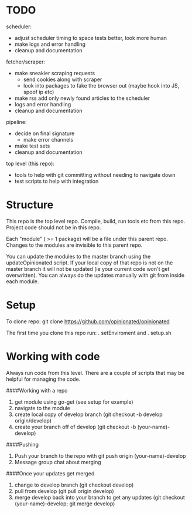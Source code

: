 TODO
=========
scheduler:
* adjust scheduler timing to space tests better, look more human
* make logs and error handling  
* cleanup and documentation

fetcher/scraper:
* make sneakier scraping requests
   * send cookies along with scraper
   * look into packages to fake the browser out (maybe hook into JS, spoof ip etc)
* make rss add only newly found articles to the scheduler
* logs and error handling
* cleanup and documentation

pipeline:
* decide on final signature
   * make error channels
* make test sets
* cleanup and documentation

top level (this repo):
* tools to help with git committing without needing to navigate down
* test scripts to help with integration



Structure 
=========
This repo is the top level repo. Compile, build, run tools etc from this repo. Project code should not be in this repo. 

Each "module" ( >= 1 package) will be a file under this parent repo. Changes to the modules are invisible to this parent repo. 

You can update the modules to the master branch using the updateOpinionated script. If your local copy of that repo is not on the master branch it will not be updated (ie your current code won't get overwritten). You can always do the updates manually with git from inside each module.


Setup
=========

To clone repo: git clone https://github.com/opinionated/opinionated

The first time you clone this repo run: . setEnviroment and . setup.sh

Working with code
=========
Always run code from this level. There are a couple of scripts that may be helpful for managing the code.  

####Working with a repo
1) get module using go-get (see setup for example)  
2) navigate to the module
3) create local copy of develop branch (git checkout -b develop origin/develop)   
4) create your branch off of develop (git checkout -b (your-name)-develop)  

####Pushing

1) Push your branch to the repo with git push origin (your-name)-develop  
2) Message group chat about merging  

####Once your updates get merged

1) change to develop branch (git checkout develop)  
2) pull from develop (git pull origin develop)  
3) merge develop back into your branch to get any updates (git checkout (your-name)-develop; git merge develop)  

